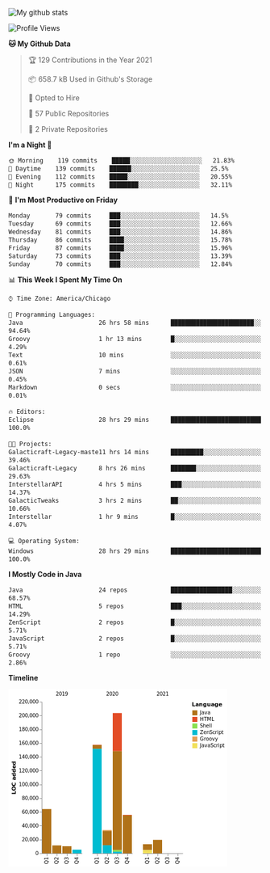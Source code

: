 ![My github stats](https://github-readme-stats.vercel.app/api?username=romvoid95&theme=gruvbox&include_all_commits=true&show_icons=true")

<!--START_SECTION:waka-->
![Profile Views](http://img.shields.io/badge/Profile%20Views-6-blue)

**🐱 My Github Data** 

> 🏆 129 Contributions in the Year 2021
 > 
> 📦 658.7 kB Used in Github's Storage 
 > 
> 💼 Opted to Hire
 > 
> 📜 57 Public Repositories 
 > 
> 🔑 2 Private Repositories  
 > 
**I'm a Night 🦉** 

```text
🌞 Morning    119 commits    █████░░░░░░░░░░░░░░░░░░░░   21.83% 
🌆 Daytime    139 commits    ██████░░░░░░░░░░░░░░░░░░░   25.5% 
🌃 Evening    112 commits    █████░░░░░░░░░░░░░░░░░░░░   20.55% 
🌙 Night      175 commits    ████████░░░░░░░░░░░░░░░░░   32.11%

```
📅 **I'm Most Productive on Friday** 

```text
Monday       79 commits     ███░░░░░░░░░░░░░░░░░░░░░░   14.5% 
Tuesday      69 commits     ███░░░░░░░░░░░░░░░░░░░░░░   12.66% 
Wednesday    81 commits     ███░░░░░░░░░░░░░░░░░░░░░░   14.86% 
Thursday     86 commits     ████░░░░░░░░░░░░░░░░░░░░░   15.78% 
Friday       87 commits     ████░░░░░░░░░░░░░░░░░░░░░   15.96% 
Saturday     73 commits     ███░░░░░░░░░░░░░░░░░░░░░░   13.39% 
Sunday       70 commits     ███░░░░░░░░░░░░░░░░░░░░░░   12.84%

```


📊 **This Week I Spent My Time On** 

```text
⌚︎ Time Zone: America/Chicago

💬 Programming Languages: 
Java                     26 hrs 58 mins      ███████████████████████░░   94.64% 
Groovy                   1 hr 13 mins        █░░░░░░░░░░░░░░░░░░░░░░░░   4.29% 
Text                     10 mins             ░░░░░░░░░░░░░░░░░░░░░░░░░   0.61% 
JSON                     7 mins              ░░░░░░░░░░░░░░░░░░░░░░░░░   0.45% 
Markdown                 0 secs              ░░░░░░░░░░░░░░░░░░░░░░░░░   0.01%

🔥 Editors: 
Eclipse                  28 hrs 29 mins      █████████████████████████   100.0%

🐱‍💻 Projects: 
Galacticraft-Legacy-maste11 hrs 14 mins      █████████░░░░░░░░░░░░░░░░   39.46% 
Galacticraft-Legacy      8 hrs 26 mins       ███████░░░░░░░░░░░░░░░░░░   29.63% 
InterstellarAPI          4 hrs 5 mins        ███░░░░░░░░░░░░░░░░░░░░░░   14.37% 
GalacticTweaks           3 hrs 2 mins        ██░░░░░░░░░░░░░░░░░░░░░░░   10.66% 
Interstellar             1 hr 9 mins         █░░░░░░░░░░░░░░░░░░░░░░░░   4.07%

💻 Operating System: 
Windows                  28 hrs 29 mins      █████████████████████████   100.0%

```

**I Mostly Code in Java** 

```text
Java                     24 repos            █████████████████░░░░░░░░   68.57% 
HTML                     5 repos             ███░░░░░░░░░░░░░░░░░░░░░░   14.29% 
ZenScript                2 repos             █░░░░░░░░░░░░░░░░░░░░░░░░   5.71% 
JavaScript               2 repos             █░░░░░░░░░░░░░░░░░░░░░░░░   5.71% 
Groovy                   1 repo              ░░░░░░░░░░░░░░░░░░░░░░░░░   2.86%

```


**Timeline**

![Chart not found](https://raw.githubusercontent.com/ROMVoid95/ROMVoid95/master/charts/bar_graph.png) 


<!--END_SECTION:waka-->
